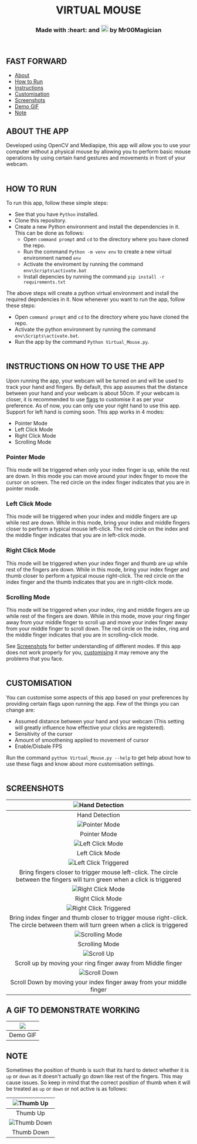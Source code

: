 <h1 align = "center">VIRTUAL MOUSE</h1>
<h3 align = "center">Made with :heart: and <img title = "Python" src = "https://user-images.githubusercontent.com/92143521/166102826-59081947-8e61-4e41-87d6-58ef893f0187.svg" height = "20px"> by Mr00Magician
</h3>
<br>

## FAST FORWARD
- [About](#ABOUT)
- [How to Run](#HOW-TO-RUN)
- [Instructions](#INSTRUCTIONS)
- [Customisation](#CUSTOMISATION)
- [Screenshots](#SCREENSHOTS)
- [Demo GIF](#GIF)
- [Note](#NOTE)

<h2 id ="ABOUT"> ABOUT THE APP </h2>

Developed using OpenCV and Mediapipe, this app will allow you to use your computer without a physical mouse by allowing you to perform basic mouse operations by using certain hand gestures and movements in front of your webcam. <br> <br>

<h2 id ="HOW-TO-RUN"> HOW TO RUN </h2>

To run this app, follow these simple steps:
- See that you have `Python` installed.
- Clone this repository.
- Create a new Python environment and install the dependencies in it. This can be done as follows:
  - Open `command prompt` and `cd` to the directory where you have cloned the repo.
  - Run the command `Python -m venv env` to create a new virtual environment named `env`
  - Activate the enviroment by running the command `env\Scripts\activate.bat`
  - Install depencies by running the command `pip install -r requirements.txt` <br> 

The above steps will create a python virtual environment and install the required depndencies in it. Now whenever you want to run the app, follow these steps:
- Open `command prompt` and `cd` to the directory where you have cloned the repo.
- Activate the python environment by running the command `env\Scripts\activate.bat`.
- Run the app by the command `Python Virtual_Mouse.py`. <br> <br>

<h2 id ="INSTRUCTIONS"> INSTRUCTIONS ON HOW TO USE THE APP </h2>

Upon running the app, your webcam will be turned on and will be used to track your hand and fingers. By default, this app assumes that the distance between your hand and your webcam is about 50cm. If your webcam is closer, it is recommended to use [flags](#CUSTOMISATION) to customise it as per your preference. As of now, you can only use your right hand to use this app. Support for left hand is coming soon.
This app works in 4 modes:
- Pointer Mode
- Left Click Mode
- Right Click Mode
- Scrolling Mode

### Pointer Mode
This mode will be triggered when only your index finger is up, while the rest are down. In this mode you can move around your index finger to move the cursor on screen. The red circle on the index finger indicates that you are in pointer mode.

### Left Click Mode
This mode will be triggered when your index and middle fingers are up while rest are down. While in this mode, bring your index and middle fingers closer to perform a typical mouse left-click. The red circle on the index and the middle finger indicates that you are in left-click mode.

### Right Click Mode
This mode will be triggered when your index finger and thumb are up while rest of the fingers are down. While in this mode, bring your index finger and thumb closer to perform a typical mouse right-click. The red circle on the index finger and the thumb indicates that you are in right-click mode.

### Scrolling Mode
This mode will be triggered when your index, ring and middle fingers are up while rest of the fingers are down. While in this mode, move your ring finger away from your middle finger to scroll up and move your index finger away from your middle finger to scroll down. The red circle on the index, ring and the middle finger indicates that you are in scrolling-click mode.


See [Screenshots](#SCREENSHOTS) for better understanding of different modes. If this app does not work properly for you, [customising](#CUSTOMISATION) it may remove any the problems that you face. <br> <br>

<h2 id = "CUSTOMISATION"> CUSTOMISATION </h2>

You can customise some aspects of this app based on your preferences by providing certain flags upon running the app. Few of the things you can change are:
- Assumed distance between your hand and your webcam (This setting will greatly influence how effective your clicks are registered).
- Sensitivity of the cursor
- Amount of smoothening applied to movement of cursor
- Enable/Disbale FPS <br>

Run the command `python Virtual_Mouse.py --help` to get help about how to use these flags and know about more customisation settings. <br> <br>

<h2 id = "SCREENSHOTS">SCREENSHOTS</h2>

|![Hand Detection](https://user-images.githubusercontent.com/92143521/189514478-a3d81356-e26b-4f6f-a39a-76743030fb60.png)|
|:--:|
|Hand Detection|
|![Pointer Mode](https://user-images.githubusercontent.com/92143521/189514543-4cf30248-185d-4de3-a81e-0de066068679.png)|
|Pointer Mode|
|![Left Click Mode](https://user-images.githubusercontent.com/92143521/189514619-944268b0-aff3-4000-a09a-e45967a50dc5.png)|
|Left Click Mode|
|![Left Click Triggered](https://user-images.githubusercontent.com/92143521/189514701-54cd7cd4-1bd1-4cb9-9bfc-5a6df165e7f8.png)|
|Bring fingers closer to trigger mouse left-click. The circle between the fingers will turn green when a click is triggered|
|![Right Click Mode](https://user-images.githubusercontent.com/92143521/189514735-cf795679-b1c8-440f-89bf-bd721e8b85da.png)|
|Right Click Mode|
|![Right Click Triggered](https://user-images.githubusercontent.com/92143521/189514749-fea7170b-43b7-47e9-b4d9-5d51355f446b.png)|
|Bring index finger and thumb closer to trigger mouse right-click. The circle between them will turn green when a click is triggered|
|![Scrolling Mode](https://user-images.githubusercontent.com/92143521/189514796-d35650f8-4c09-4f51-841d-014825c311e2.png)|
|Scrolling Mode|
|![Scroll Up](https://user-images.githubusercontent.com/92143521/189514824-4da7de44-4407-4667-b680-3037d14a8a11.png)|
|Scroll up by moving your ring finger away from Middle finger|
|![Scroll Down](https://user-images.githubusercontent.com/92143521/189514879-4f01d021-bf01-4089-a128-3fc14282d3d3.png)|
|Scroll Down by moving your index finger away from your middle finger| <br> <br>

<h2 id ="GIF"> A GIF TO DEMONSTRATE WORKING </h2>

|<img src="Assets/Demo GIF.gif">|
|:--:|
|Demo GIF| <br> <br>

<h2 id = "NOTE"> NOTE </h2>

Sometimes the position of thumb is such that its hard to detect whether it is `up` or `down` as it doesn't actually go down like rest of the fingers. This may cause issues. So keep in mind that the correct position of thumb when it will be treated as `up` or `down` or not active is as follows:

|![Thumb Up](https://user-images.githubusercontent.com/92143521/189515361-6e7651aa-e83b-4731-8326-a3ad4021c1c5.png)|
|:--:|
|Thumb Up|
|![Thumb Down](https://user-images.githubusercontent.com/92143521/189515383-f6276c7f-5cb7-4c29-8c2b-0d6a8c3f1657.png)|
|Thumb Down|
